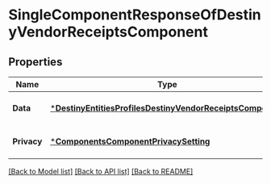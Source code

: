 # SingleComponentResponseOfDestinyVendorReceiptsComponent

## Properties
Name | Type | Description | Notes
------------ | ------------- | ------------- | -------------
**Data** | [***DestinyEntitiesProfilesDestinyVendorReceiptsComponent**](Destiny.Entities.Profiles.DestinyVendorReceiptsComponent.md) |  | [optional] [default to null]
**Privacy** | [***ComponentsComponentPrivacySetting**](Components.ComponentPrivacySetting.md) |  | [optional] [default to null]

[[Back to Model list]](../README.md#documentation-for-models) [[Back to API list]](../README.md#documentation-for-api-endpoints) [[Back to README]](../README.md)


